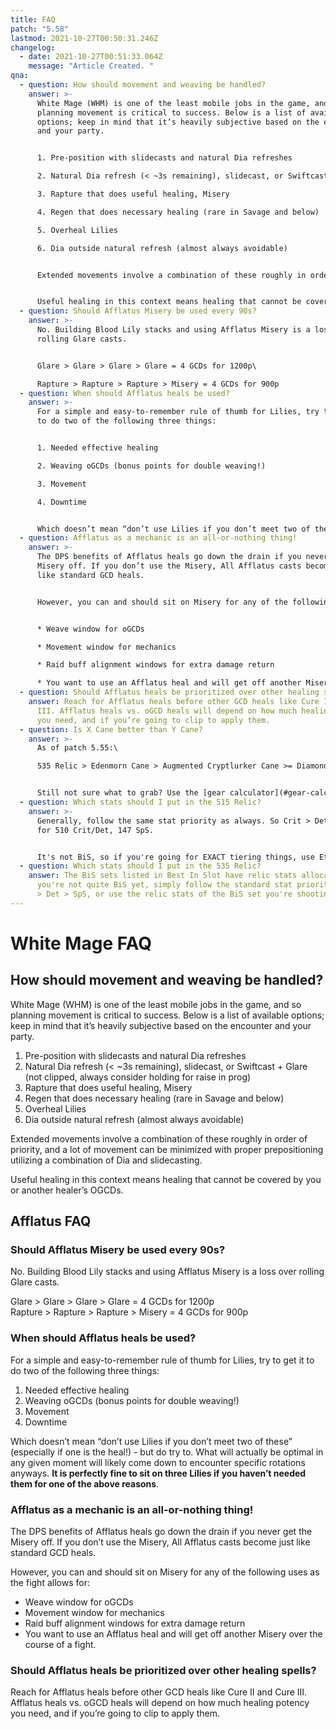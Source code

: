 ```yaml
---
title: FAQ
patch: "5.58"
lastmod: 2021-10-27T00:50:31.246Z
changelog:
  - date: 2021-10-27T00:51:33.064Z
    message: "Article Created. "
qna:
  - question: How should movement and weaving be handled?
    answer: >-
      White Mage (WHM) is one of the least mobile jobs in the game, and so
      planning movement is critical to success. Below is a list of available
      options; keep in mind that it’s heavily subjective based on the encounter
      and your party.


      1. Pre-position with slidecasts and natural Dia refreshes

      2. Natural Dia refresh (< ~3s remaining), slidecast, or Swiftcast + Glare (not clipped, always consider holding for raise in prog)

      3. Rapture that does useful healing, Misery

      4. Regen that does necessary healing (rare in Savage and below)

      5. Overheal Lilies

      6. Dia outside natural refresh (almost always avoidable)


      Extended movements involve a combination of these roughly in order of priority, and a lot of movement can be minimized with proper prepositioning utilizing a combination of Dia and slidecasting.


      Useful healing in this context means healing that cannot be covered by you or another healer’s OGCDs.
  - question: Should Afflatus Misery be used every 90s?
    answer: >-
      No. Building Blood Lily stacks and using Afflatus Misery is a loss over
      rolling Glare casts.


      Glare > Glare > Glare > Glare = 4 GCDs for 1200p\

      Rapture > Rapture > Rapture > Misery = 4 GCDs for 900p
  - question: When should Afflatus heals be used?
    answer: >-
      For a simple and easy-to-remember rule of thumb for Lilies, try to get it
      to do two of the following three things:


      1. Needed effective healing

      2. Weaving oGCDs (bonus points for double weaving!)

      3. Movement

      4. Downtime


      Which doesn’t mean “don’t use Lilies if you don’t meet two of these” (especially if one is the heal!) - but do try to. What will actually be optimal in any given moment will likely come down to encounter specific rotations anyways. **It is perfectly fine to sit on three Lilies if you haven’t needed them for one of the above reasons**.
  - question: Afflatus as a mechanic is an all-or-nothing thing!
    answer: >-
      The DPS benefits of Afflatus heals go down the drain if you never get the
      Misery off. If you don’t use the Misery, All Afflatus casts become just
      like standard GCD heals.


      However, you can and should sit on Misery for any of the following uses as the fight allows for:


      * Weave window for oGCDs

      * Movement window for mechanics

      * Raid buff alignment windows for extra damage return

      * You want to use an Afflatus heal and will get off another Misery over the course of a fight.
  - question: Should Afflatus heals be prioritized over other healing spells?
    answer: Reach for Afflatus heals before other GCD heals like Cure II and Cure
      III. Afflatus heals vs. oGCD heals will depend on how much healing potency
      you need, and if you’re going to clip to apply them.
  - question: Is X Cane better than Y Cane?
    answer: >-
      As of patch 5.55:\

      535 Relic > Edenmorn Cane > Augmented Cryptlurker Cane >= Diamond Zeta Cane >= 515 Relic Cane > Emerald Cane > 510 relic cane >= Cryptlurker Cane >= Augmented Exarchic Cane


      Still not sure what to grab? Use the [gear calculator](#gear-calculator)!
  - question: Which stats should I put in the 515 Relic?
    answer: >-
      Generally, follow the same stat priority as always. So Crit > Det > SpS
      for 510 Crit/Det, 147 SpS.


      It's not BiS, so if you're going for EXACT tiering things, use Etro / the gear calc with your current gear, as I won't be working out sets around this relic step.
  - question: Which stats should I put in the 535 Relic?
    answer: The BiS sets listed in Best In Slot have relic stats allocated!  If
      you're not quite BiS yet, simply follow the standard stat priority of Crit
      > Det > SpS, or use the relic stats of the BiS set you're shooting for.
---
```

# White Mage FAQ

## How should movement and weaving be handled?

White Mage (WHM) is one of the least mobile jobs in the game, and so planning movement is critical to success. Below is a list of available options; keep in mind that it’s heavily subjective based on the encounter and your party.

1. Pre-position with slidecasts and natural Dia refreshes
2. Natural Dia refresh (< ~3s remaining), slidecast, or Swiftcast + Glare (not clipped, always consider holding for raise in prog)
3. Rapture that does useful healing, Misery
4. Regen that does necessary healing (rare in Savage and below)
5. Overheal Lilies
6. Dia outside natural refresh (almost always avoidable)

Extended movements involve a combination of these roughly in order of priority, and a lot of movement can be minimized with proper prepositioning utilizing a combination of Dia and slidecasting.

Useful healing in this context means healing that cannot be covered by you or another healer’s OGCDs.

## Afflatus FAQ

### Should Afflatus Misery be used every 90s?

No. Building Blood Lily stacks and using Afflatus Misery is a loss over rolling Glare casts.

Glare > Glare > Glare > Glare = 4 GCDs for 1200p\
Rapture > Rapture > Rapture > Misery = 4 GCDs for 900p

### When should Afflatus heals be used?

For a simple and easy-to-remember rule of thumb for Lilies, try to get it to do two of the following three things:

1. Needed effective healing
2. Weaving oGCDs (bonus points for double weaving!)
3. Movement
4. Downtime

Which doesn’t mean “don’t use Lilies if you don’t meet two of these” (especially if one is the heal!) - but do try to. What will actually be optimal in any given moment will likely come down to encounter specific rotations anyways. **It is perfectly fine to sit on three Lilies if you haven’t needed them for one of the above reasons**.

### Afflatus as a mechanic is an all-or-nothing thing!

The DPS benefits of Afflatus heals go down the drain if you never get the Misery off. If you don’t use the Misery, All Afflatus casts become just like standard GCD heals.

However, you can and should sit on Misery for any of the following uses as the fight allows for:

* Weave window for oGCDs
* Movement window for mechanics
* Raid buff alignment windows for extra damage return
* You want to use an Afflatus heal and will get off another Misery over the course of a fight.

### Should Afflatus heals be prioritized over other healing spells?

Reach for Afflatus heals before other GCD heals like Cure II and Cure III. Afflatus heals vs. oGCD heals will depend on how much healing potency you need, and if you’re going to clip to apply them.